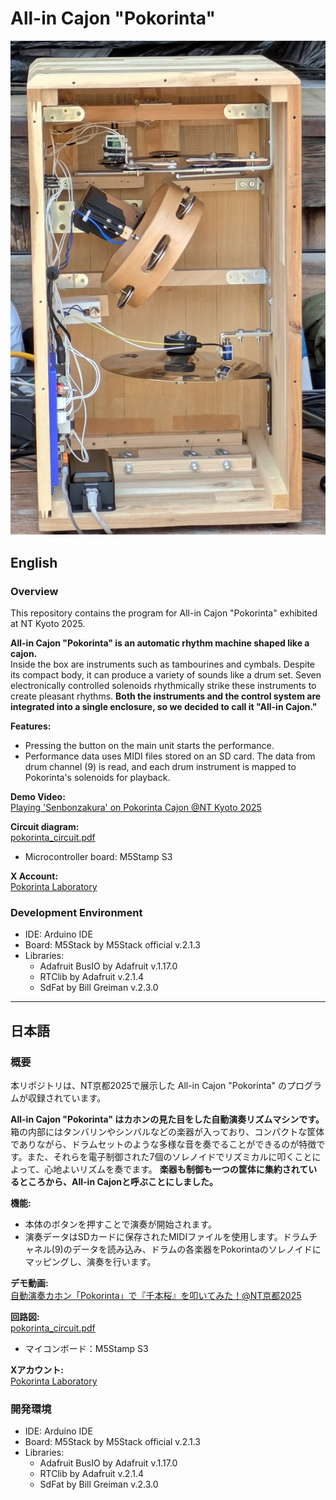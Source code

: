# All-in Cajon "Pokorinta"

![Pokorinta](pokorinta.png)

## English

### Overview
This repository contains the program for All-in Cajon "Pokorinta" exhibited at NT Kyoto 2025.

**All-in Cajon "Pokorinta" is an automatic rhythm machine shaped like a cajon.**  
Inside the box are instruments such as tambourines and cymbals. Despite its compact body, it can produce a variety of sounds like a drum set. Seven electronically controlled solenoids rhythmically strike these instruments to create pleasant rhythms. **Both the instruments and the control system are integrated into a single enclosure, so we decided to call it "All-in Cajon."**

**Features:**
- Pressing the button on the main unit starts the performance.
- Performance data uses MIDI files stored on an SD card. The data from drum channel (9) is read, and each drum instrument is mapped to Pokorinta's solenoids for playback.

**Demo Video:**  
[Playing 'Senbonzakura' on Pokorinta Cajon @NT Kyoto 2025](https://youtu.be/M3PQvyEZkvs?si=6jQbiOPsckav4VGM)

**Circuit diagram:**  
[pokorinta_circuit.pdf](pokorinta_circuit.pdf)
- Microcontroller board: M5Stamp S3

**X Account:**  
[Pokorinta Laboratory](https://x.com/tobu_8_kaeru)

### Development Environment
- IDE: Arduino IDE
- Board: M5Stack by M5Stack official v.2.1.3
- Libraries:
  - Adafruit BusIO by Adafruit v.1.17.0
  - RTClib by Adafruit v.2.1.4
  - SdFat by Bill Greiman v.2.3.0

---

## 日本語

### 概要
本リポジトリは、NT京都2025で展示した All-in Cajon "Pokorinta" のプログラムが収録されています。

**All-in Cajon "Pokorinta" はカホンの見た目をした自動演奏リズムマシンです。** 箱の内部にはタンバリンやシンバルなどの楽器が入っており、コンパクトな筐体でありながら、ドラムセットのような多様な音を奏でることができるのが特徴です。また、それらを電子制御された7個のソレノイドでリズミカルに叩くことによって、心地よいリズムを奏でます。 **楽器も制御も一つの筐体に集約されているところから、All-in Cajonと呼ぶことにしました。**

**機能:**
- 本体のボタンを押すことで演奏が開始されます。
- 演奏データはSDカードに保存されたMIDIファイルを使用します。ドラムチャネル(9)のデータを読み込み、ドラムの各楽器をPokorintaのソレノイドにマッピングし、演奏を行います。

**デモ動画:**  
[自動演奏カホン「Pokorinta」で『千本桜』を叩いてみた！@NT京都2025](https://youtu.be/M3PQvyEZkvs?si=6jQbiOPsckav4VGM)

**回路図:**  
[pokorinta_circuit.pdf](pokorinta_circuit.pdf)
- マイコンボード：M5Stamp S3

**Xアカウント:**  
[Pokorinta Laboratory](https://x.com/tobu_8_kaeru)

### 開発環境
- IDE: Arduino IDE
- Board: M5Stack by M5Stack official v.2.1.3
- Libraries:
  - Adafruit BusIO by Adafruit v.1.17.0
  - RTClib by Adafruit v.2.1.4
  - SdFat by Bill Greiman v.2.3.0
